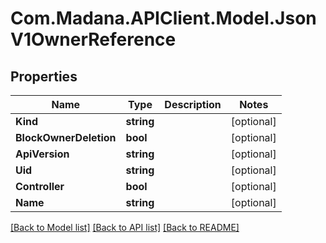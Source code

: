 
# Com.Madana.APIClient.Model.JsonV1OwnerReference

## Properties

Name | Type | Description | Notes
------------ | ------------- | ------------- | -------------
**Kind** | **string** |  | [optional] 
**BlockOwnerDeletion** | **bool** |  | [optional] 
**ApiVersion** | **string** |  | [optional] 
**Uid** | **string** |  | [optional] 
**Controller** | **bool** |  | [optional] 
**Name** | **string** |  | [optional] 

[[Back to Model list]](../README.md#documentation-for-models)
[[Back to API list]](../README.md#documentation-for-api-endpoints)
[[Back to README]](../README.md)

